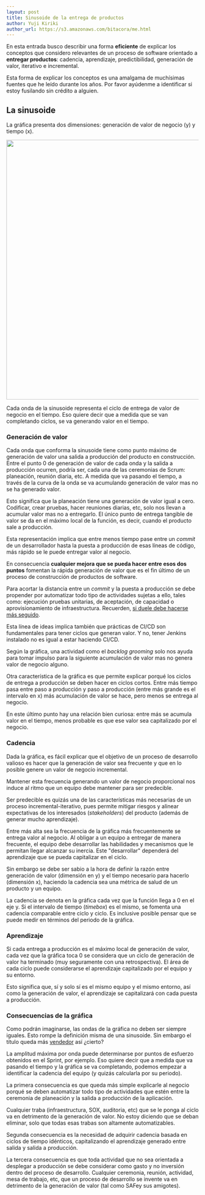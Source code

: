 ```yaml
---
layout: post
title: Sinusoide de la entrega de productos
author: Yuji Kiriki
author_url: https://s3.amazonaws.com/bitacora/me.html
---
```


En esta entrada busco describir una forma **eficiente** de explicar los conceptos que considero relevantes de un proceso de software orientado a **entregar productos**: cadencia, aprendizaje, predictibilidad, generación de valor, iterativo e incremental.

Esta forma de explicar los conceptos es una amalgama de muchísimas fuentes que he leído durante los años. Por favor ayúdenme a identificar si estoy fusilando sin crédito a alguien.

## La sinusoide

La gráfica presenta dos dimensiones: generación de valor de negocio (y) y tiempo (x).

<img style="margin-left: auto; margin-right: auto;" src="../../../imgs/value-graph.png" width="1100px" height="679px"/>

Cada onda de la sinusoide representa el ciclo de entrega de valor de negocio en el tiempo. Eso quiere decir que a medida que se van completando ciclos, se va generando valor en el tiempo.

### Generación de valor

Cada onda que conforma la sinusoide tiene como punto máximo de generación de valor una salida a producción del producto en construcción. Entre el punto 0 de generación de valor de cada onda y la salida a producción ocurren, podría ser, cada una de las ceremonias de Scrum: planeación, reunión diaria, etc. A medida que va pasando el tiempo, a través de la curva de la onda se va acumulando generación de valor mas no se ha generado valor.

Esto significa que la planeación tiene una generación de valor igual a cero. Codificar, crear pruebas, hacer reuniones diarias, etc, solo nos llevan a acumular valor mas no a entregarlo. El único punto de entrega tangible de valor se da en el máximo local de la función, es decir, cuando el producto sale a producción.

Esta representación implica que entre menos tiempo pase entre un _commit_ de un desarrollador hasta la puesta a producción de esas líneas de código, más rápido se le puede entregar valor al negocio.

En consecuencia **cualquier mejora que se pueda hacer entre esos dos puntos** fomentan la rápida generación de valor que es el fin último de un proceso de construcción de productos de software. 

Para acortar la distancia entre un _commit_ y la puesta a producción se debe propender por automatizar todo tipo de actividades sujetas a ello, tales como: ejecución pruebas unitarias, de aceptación, de capacidad o aprovisionamiento de infraestructura. Recuerden, [si duele debe hacerse más seguido](http://martinfowler.com/bliki/FrequencyReducesDifficulty.html).

Esta línea de ideas implica también que prácticas de CI/CD son fundamentales para tener ciclos que generan valor. Y no, tener Jenkins instalado no es igual a estar haciendo CI/CD.

Según la gráfica, una actividad como el _backlog grooming_ solo nos ayuda para tomar impulso para la siguiente acumulación de valor mas no genera valor de negocio alguno.

Otra característica de la gráfica es que permite explicar porqué los ciclos de entrega a producción se deben hacer en ciclos cortos. Entre más tiempo pasa entre paso a producción y paso a producción (entre más grande es el intervalo en x) más acumulación de valor se hace, pero menos se entrega al negocio.

En este último punto hay una relación bien curiosa: entre más se acumula valor en el tiempo, menos probable es que ese valor sea capitalizado por el negocio. 

### Cadencia

Dada la gráfica, es fácil explicar que el objetivo de un proceso de desarrollo valioso es hacer que la generación de valor sea frecuente y que en lo posible genere un valor de negocio incremental.

Mantener esta frecuencia generando un valor de negocio proporcional nos induce al ritmo que un equipo debe mantener para ser predecible.

Ser predecible es quizás una de las características más necesarias de un proceso incremental-iterativo, pues permite mitigar riesgos y alinear expectativas de los interesados (_stakeholders_) del producto (además de generar mucho aprendizaje).

Entre más alta sea la frecuencia de la gráfica más frecuentemente se entrega valor al negocio. Al obligar a un equipo a entregar de manera frecuente, el equipo debe desarrollar las habilidades y mecanismos que le permitan llegar alcanzar su inercia. Este "desarrollar" dependerá del aprendizaje que se pueda capitalizar en el ciclo.

Sin embargo se debe ser sabio a la hora de definir la razón entre generación de valor (dimensión en y) y el tiempo necesario para hacerlo (dimensión x), haciendo la cadencia sea una métrica de salud de un producto y un equipo.

La cadencia se denota en la gráfica cada vez que la función llega a 0 en el eje y. Si el intervalo de tiempo (_timebox_) es el mismo, se fomenta una cadencia comparable entre ciclo y ciclo. Es inclusive posible pensar que se puede medir en términos del periodo de la gráfica.

### Aprendizaje

Si cada entrega a producción es el máximo local de generación de valor, cada vez que la gráfica toca 0 se considera que un ciclo de generación de valor ha terminado (muy seguramente con una retrospectiva). El área de cada ciclo puede considerarse el aprendizaje capitalizado por el equipo y su entorno.

Esto significa que, sí y solo sí es el mismo equipo y el mismo entorno, así como la generación de valor, el aprendizaje se capitalizará con cada puesta a producción.

### Consecuencias de la gráfica

Como podrán imaginarse, las ondas de la gráfica no deben ser siempre iguales. Esto rompe la definición misma de una sinusoide. Sin embargo el título queda más [vendedor](http://www.ibm.com/us-en/) así ¿cierto?

La amplitud máxima por onda puede determinarse por puntos de esfuerzo obtenidos en el Sprint, por ejemplo. Eso quiere decir que a medida que va pasando el tiempo y la gráfica se va completando, podemos empezar a identificar la cadencia del equipo (y quizás calcularla por su periodo).

La primera consecuencia es que queda más simple explicarle al negocio porqué se deben automatizar todo tipo de actividades que estén entre la ceremonia de planeación y la salida a producción de la aplicación.

Cualquier traba (infraestructura, SOX, auditoria, etc) que se le ponga al ciclo va en detrimento de la generación de valor. No estoy diciendo que se deban eliminar, solo que todas esas trabas son altamente automatizables.

Segunda consecuencia es la necesidad de adquirir cadencia basada en ciclos de tiempo idénticos, capitalizando el aprendizaje generado entre salida y salida a producción.

La tercera consecuencia es que toda actividad que no sea orientada a desplegar a producción se debe considerar como gasto y no inversión dentro del proceso de desarrollo. Cualquier ceremonia, reunión, actividad, mesa de trabajo, etc, que un proceso de desarrollo se invente va en detrimento de la generación de valor (tal como SAFey sus amigotes).
